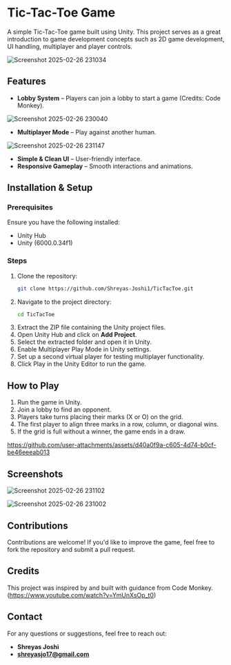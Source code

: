 # Tic-Tac-Toe Game
A simple Tic-Tac-Toe game built using Unity. This project serves as a great introduction to game development concepts such as 2D game development, UI handling, multiplayer and player controls.

![Screenshot 2025-02-26 231034](https://github.com/user-attachments/assets/4479707f-cef8-4c80-b306-13387013cb2c)

## Features
- **Lobby System** – Players can join a lobby to start a game (Credits: Code Monkey).

![Screenshot 2025-02-26 230040](https://github.com/user-attachments/assets/a3f3454d-87ea-4af7-930d-53cb8200c830)

- **Multiplayer Mode** – Play against another human.

![Screenshot 2025-02-26 231147](https://github.com/user-attachments/assets/7bb7c690-fd12-42ae-9df3-c0f15aa49084)

- **Simple & Clean UI** – User-friendly interface.
- **Responsive Gameplay** – Smooth interactions and animations.

## Installation & Setup
### Prerequisites
Ensure you have the following installed:
- Unity Hub
- Unity (6000.0.34f1)

### Steps
1. Clone the repository:
   ```sh
   git clone https://github.com/Shreyas-Joshi1/TicTacToe.git
   ```
2. Navigate to the project directory:
   ```sh
   cd TicTacToe
   ```
3. Extract the ZIP file containing the Unity project files.
4. Open Unity Hub and click on **Add Project**.
5. Select the extracted folder and open it in Unity.
6. Enable Multiplayer Play Mode in Unity settings.
7. Set up a second virtual player for testing multiplayer functionality.
8. Click Play in the Unity Editor to run the game.

## How to Play
1. Run the game in Unity.
2. Join a lobby to find an opponent.
3. Players take turns placing their marks (X or O) on the grid.
4. The first player to align three marks in a row, column, or diagonal wins.
5. If the grid is full without a winner, the game ends in a draw.

https://github.com/user-attachments/assets/d40a0f9a-c605-4d74-b0cf-be46eeeab013

## Screenshots

![Screenshot 2025-02-26 231102](https://github.com/user-attachments/assets/4ab1adae-ac92-472d-8134-83c4467137bd)

![Screenshot 2025-02-26 231002](https://github.com/user-attachments/assets/95c46725-deae-4015-a67b-7e4b532b2247)

## Contributions
Contributions are welcome! If you'd like to improve the game, feel free to fork the repository and submit a pull request.

## Credits
This project was inspired by and built with guidance from Code Monkey.
(https://www.youtube.com/watch?v=YmUnXsOp_t0)

## Contact
For any questions or suggestions, feel free to reach out:
- **Shreyas Joshi**
- **shreyasjo17@gmail.com**
